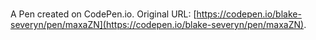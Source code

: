 # 

A Pen created on CodePen.io. Original URL: [https://codepen.io/blake-severyn/pen/maxaZN](https://codepen.io/blake-severyn/pen/maxaZN).

